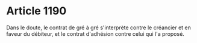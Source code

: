 # Article 1190

Dans le doute, le contrat de gré à gré s'interprète contre le créancier et en faveur du débiteur, et le contrat d'adhésion contre celui qui l'a proposé.
